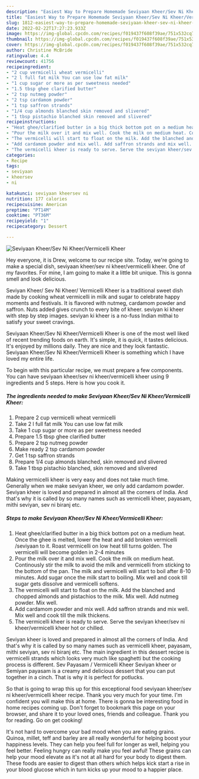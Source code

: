 ```yaml
---
description: "Easiest Way to Prepare Homemade Seviyaan Kheer/Sev Ni Kheer/Vermicelli Kheer"
title: "Easiest Way to Prepare Homemade Seviyaan Kheer/Sev Ni Kheer/Vermicelli Kheer"
slug: 1812-easiest-way-to-prepare-homemade-seviyaan-kheer-sev-ni-kheer-vermicelli-kheer
date: 2022-02-22T17:27:23.933Z
image: https://img-global.cpcdn.com/recipes/f019437f608f39ae/751x532cq70/seviyaan-kheersev-ni-kheervermicelli-kheer-recipe-main-photo.jpg
thumbnail: https://img-global.cpcdn.com/recipes/f019437f608f39ae/751x532cq70/seviyaan-kheersev-ni-kheervermicelli-kheer-recipe-main-photo.jpg
cover: https://img-global.cpcdn.com/recipes/f019437f608f39ae/751x532cq70/seviyaan-kheersev-ni-kheervermicelli-kheer-recipe-main-photo.jpg
author: Christine McBride
ratingvalue: 4.4
reviewcount: 41756
recipeingredient:
- "2 cup vermicelli wheat vermicelli"
- "2 l full fat milk You can use low fat milk"
- "1 cup sugar or more as per sweetness needed"
- "1.5 tbsp ghee clarified butter"
- "2 tsp nutmeg powder"
- "2 tsp cardamom powder"
- "1 tsp saffron strands"
- "1/4 cup almonds blanched skin removed and slivered"
- "1 tbsp pistachio blanched skin removed and slivered"
recipeinstructions:
- "Heat ghee/clarified butter in a big thick bottom pot on a medium heat. Once the ghee is melted, lower the heat and add broken vermicelli /seviyaan to it. Roast vermicelli on low heat till turns golden. The vermicelli will become golden in 2-4 minutes"
- "Pour the milk over it and mix well. Cook the milk on medium heat. Continously stir the milk to avoid the milk and vermicelli from sticking to the bottom of the pan. The milk and vermicelli will start to boil after 8-10 minutes. Add sugar once the milk start to boiling. Mix well and cook till sugar gets dissolve and vermicelli softens."
- "The vermicelli will start to float on the milk. Add the blanched and chopped almonds and pistachios to the milk. Mix well. Add nutmeg powder. Mix well."
- "Add cardamom powder and mix well. Add saffron strands and mix well. Mix well and cook till the milk thickens."
- "The vermicelli kheer is ready to serve. Serve the seviyan kheer/sev ni kheer/vermicelli kheer hot or chilled."
categories:
- Recipe
tags:
- seviyaan
- kheersev
- ni

katakunci: seviyaan kheersev ni 
nutrition: 177 calories
recipecuisine: American
preptime: "PT14M"
cooktime: "PT36M"
recipeyield: "1"
recipecategory: Dessert

---
```



![Seviyaan Kheer/Sev Ni Kheer/Vermicelli Kheer](https://img-global.cpcdn.com/recipes/f019437f608f39ae/751x532cq70/seviyaan-kheersev-ni-kheervermicelli-kheer-recipe-main-photo.jpg)

Hey everyone, it is Drew, welcome to our recipe site. Today, we're going to make a special dish, seviyaan kheer/sev ni kheer/vermicelli kheer. One of my favorites. For mine, I am going to make it a little bit unique. This is gonna smell and look delicious.

Seviyan Kheer/ Sev Ni Kheer/ Vermicelli Kheer is a traditional sweet dish made by cooking wheat vermicelli in milk and sugar to celebrate happy moments and festivals. It is flavored with nutmeg, cardamom powder and saffron. Nuts added gives crunch to every bite of kheer. seviyan ki kheer with step by step images. seviyan ki kheer is a no-fuss Indian mithai to satisfy your sweet cravings.

Seviyaan Kheer/Sev Ni Kheer/Vermicelli Kheer is one of the most well liked of recent trending foods on earth. It's simple, it is quick, it tastes delicious. It's enjoyed by millions daily. They are nice and they look fantastic. Seviyaan Kheer/Sev Ni Kheer/Vermicelli Kheer is something which I have loved my entire life.


To begin with this particular recipe, we must prepare a few components. You can have seviyaan kheer/sev ni kheer/vermicelli kheer using 9 ingredients and 5 steps. Here is how you cook it.

<!--inarticleads1-->

##### The ingredients needed to make Seviyaan Kheer/Sev Ni Kheer/Vermicelli Kheer:

1. Prepare 2 cup vermicelli wheat vermicelli
1. Take 2 l full fat milk You can use low fat milk
1. Take 1 cup sugar or more as per sweetness needed
1. Prepare 1.5 tbsp ghee clarified butter
1. Prepare 2 tsp nutmeg powder
1. Make ready 2 tsp cardamom powder
1. Get 1 tsp saffron strands
1. Prepare 1/4 cup almonds blanched, skin removed and slivered
1. Take 1 tbsp pistachio blanched, skin removed and slivered


Making vermicelli kheer is very easy and does not take much time. Generally when we make seviyan kheer, we only add cardamom powder. Seviyan kheer is loved and prepared in almost all the corners of India. And that&#39;s why it is called by so many names such as vermicelli kheer, payasam, mithi seviyan, sev ni biranj etc. 

<!--inarticleads2-->

##### Steps to make Seviyaan Kheer/Sev Ni Kheer/Vermicelli Kheer:

1. Heat ghee/clarified butter in a big thick bottom pot on a medium heat. Once the ghee is melted, lower the heat and add broken vermicelli /seviyaan to it. Roast vermicelli on low heat till turns golden. The vermicelli will become golden in 2-4 minutes
1. Pour the milk over it and mix well. Cook the milk on medium heat. Continously stir the milk to avoid the milk and vermicelli from sticking to the bottom of the pan. The milk and vermicelli will start to boil after 8-10 minutes. Add sugar once the milk start to boiling. Mix well and cook till sugar gets dissolve and vermicelli softens.
1. The vermicelli will start to float on the milk. Add the blanched and chopped almonds and pistachios to the milk. Mix well. Add nutmeg powder. Mix well.
1. Add cardamom powder and mix well. Add saffron strands and mix well. Mix well and cook till the milk thickens.
1. The vermicelli kheer is ready to serve. Serve the seviyan kheer/sev ni kheer/vermicelli kheer hot or chilled.


Seviyan kheer is loved and prepared in almost all the corners of India. And that&#39;s why it is called by so many names such as vermicelli kheer, payasam, mithi seviyan, sev ni biranj etc. The main ingredient in this dessert recipe is vermicelli strands which looks very much like spaghetti but the cooking process is different. Sev Payasam / Vermicelli Kheer Seviyan kheer or Semiyan payasam is a creamy and delicious dessert that you can put together in a cinch. That is why it is perfect for potlucks. 

So that is going to wrap this up for this exceptional food seviyaan kheer/sev ni kheer/vermicelli kheer recipe. Thank you very much for your time. I'm confident you will make this at home. There is gonna be interesting food in home recipes coming up. Don't forget to bookmark this page on your browser, and share it to your loved ones, friends and colleague. Thank you for reading. Go on get cooking!

It's not hard to overcome your bad mood when you are eating grains. Quinoa, millet, teff and barley are all really wonderful for helping boost your happiness levels. They can help you feel full for longer as well, helping you feel better. Feeling hungry can really make you feel awful! These grains can help your mood elevate as it's not at all hard for your body to digest them. These foods are easier to digest than others which helps kick start a rise in your blood glucose which in turn kicks up your mood to a happier place.

